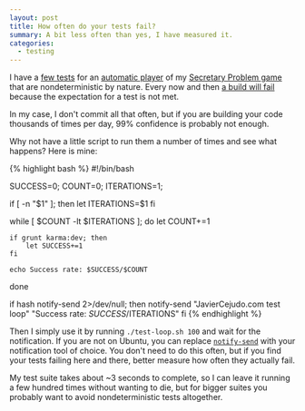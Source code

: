 ```yaml
---
layout: post
title: How often do your tests fail?
summary: A bit less often than yes, I have measured it.
categories:
  - testing
---
```


I have a [few tests][tests] for an [automatic player][autoplayer] of my
[Secretary Problem game][game] that are nondeterministic by nature.
Every now and then [a build will fail][failedbuild] because the expectation for a test
is not met.

In my case, I don't commit all that often, but if you are building your
code thousands of times per day, 99% confidence is probably not enough.

Why not have a little script to run them a number of times and see
what happens? Here is mine:

{% highlight bash %}
#!/bin/bash

SUCCESS=0;
COUNT=0;
ITERATIONS=1;

if [ -n "$1" ]; then
    let ITERATIONS=$1
fi

while [ $COUNT -lt $ITERATIONS ]; do
    let COUNT+=1

    if grunt karma:dev; then
        let SUCCESS+=1
    fi

    echo Success rate: $SUCCESS/$COUNT
done

if hash notify-send 2>/dev/null; then
    notify-send "JavierCejudo.com test loop" "Success rate: $SUCCESS/$ITERATIONS"
fi
{% endhighlight %}

Then I simply use it by running `./test-loop.sh 100` and wait for the
notification. If you are not on Ubuntu, you can replace
[`notify-send`][notifysend] with your notification tool of choice. You
don't need to do this often, but if you find your tests failing here and
there, better measure how often they actually fail.

My test suite takes about ~3 seconds to complete, so I can leave it
running a few hundred times without wanting to die, but for bigger suites
you probably want to avoid nondeterministic tests altogether.

[tests]: https://github.com/javiercejudo/javiercejudo.com/blob/v1.2.7/tests/unit/SecretaryProblemSpec.js#L45-L85
[autoplayer]: https://github.com/javiercejudo/javiercejudo.com/blob/v1.2.7/js/controllers/SecretaryProblemCtrl.js#L343-L396
[game]: http://www.javiercejudo.com/#!/game
[failedbuild]: https://travis-ci.org/javiercejudo/javiercejudo.com/jobs/31416173
[notifysend]: http://manpages.ubuntu.com/manpages/gutsy/man1/notify-send.1.html
